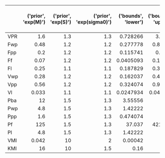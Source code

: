 |     |   ('prior', 'exp(M)') |   ('prior', 'exp(S)') |   ('prior', 'exp(sigma0)') |   ('bounds', 'lower') |   ('bounds', 'upper') |   ('posterior (1996)', 'exp(mu)') |   ('posterior (1996)', 'exp(sigma)') |   ('posterior (2006)', 'exp(mu)') |   ('posterior (2006)', 'exp(sigma)') |   ('posterior (2021)', 'exp(mu)') |   ('posterior (2021)', 'exp(sigma)') |   ('truncated posterior (2021)', 'exp(mu)') |   ('truncated posterior (2021)', 'exp(sigma)') |
|:----|----------------------:|----------------------:|---------------------------:|----------------------:|----------------------:|----------------------------------:|-------------------------------------:|----------------------------------:|-------------------------------------:|----------------------------------:|-------------------------------------:|--------------------------------------------:|-----------------------------------------------:|
| VPR |                 1.6   |                   1.3 |                        1.3 |             0.728266  |              3.5152   |                           1.19    |                                 1.13 |                           1.75    |                                 1.14 |                         2.33187   |                              1.88309 |                                   1.91329   |                                        1.46177 |
| Fwp |                 0.48  |                   1.2 |                        1.2 |             0.277778  |              0.82944  |                           0.637   |                                 1.06 |                           0.511   |                                 1.14 |                         0.422923  |                              1.20305 |                                   0.429321  |                                        1.17298 |
| Fpp |                 0.2   |                   1.2 |                        1.2 |             0.115741  |              0.3456   |                           0.129   |                                 1.11 |                           0.166   |                                 1.24 |                         0.16961   |                              1.28328 |                                   0.175329  |                                        1.23114 |
| Ff  |                 0.07  |                   1.2 |                        1.2 |             0.0405093 |              0.12096  |                           0.0488  |                                 1.12 |                           0.069   |                                 1.28 |                         0.112474  |                              1.37947 |                                   0.0932548 |                                        1.23084 |
| Fl  |                 0.25  |                   1.1 |                        1.1 |             0.187829  |              0.33275  |                           0.179   |                                 1.11 |                           0.241   |                                 1.17 |                         0.271173  |                              1.23834 |                                   0.263622  |                                        1.15026 |
| Vwp |                 0.28  |                   1.2 |                        1.2 |             0.162037  |              0.48384  |                           0.196   |                                 1.09 |                           0.235   |                                 1.26 |                         0.213249  |                              1.35349 |                                   0.234802  |                                        1.23938 |
| Vpp |                 0.56  |                   1.2 |                        1.2 |             0.324074  |              0.96768  |                           0.641   |                                 1.03 |                           0.595   |                                 1.11 |                         0.577315  |                              1.13484 |                                   0.578693  |                                        1.12139 |
| Vl  |                 0.033 |                   1.1 |                        1.1 |             0.0247934 |              0.043923 |                           0.033   |                                 1.04 |                           0.033   |                                 1.14 |                         0.032087  |                              1.19111 |                                   0.0323492 |                                        1.13544 |
| Pba |                12     |                   1.5 |                        1.3 |             3.55556   |             40.5      |                          16       |                                 1.11 |                          15.3     |                                 1.25 |                        13.9614    |                              1.29201 |                                  13.9614    |                                        1.29201 |
| Pwp |                 4.8   |                   1.5 |                        1.3 |             1.42222   |             16.2      |                           1.92    |                                 1.12 |                           2.33    |                                 1.4  |                         1.79641   |                              1.49853 |                                   2.14397   |                                        1.32498 |
| Ppp |                 1.6   |                   1.5 |                        1.3 |             0.474074  |              5.4      |                           2.9     |                                 1.15 |                           2.68    |                                 1.38 |                         2.05628   |                              1.39747 |                                   2.04383   |                                        1.38281 |
| Pf  |               125     |                   1.5 |                        1.3 |            37.037     |            421.875    |                          84.1     |                                 1.28 |                          85.3     |                                 1.59 |                        63.4768    |                              1.63752 |                                  70.9436    |                                        1.50232 |
| Pl  |                 4.8   |                   1.5 |                        1.3 |             1.42222   |             16.2      |                           3.08    |                                 1.12 |                           4.36    |                                 1.58 |                         2.92667   |                              1.69817 |                                   3.09512   |                                        1.56349 |
| VMI |                 0.042 |                  10   |                        2   |             0.00042   |              4.2      |                           0.00191 |                                 1.45 |                           0.00502 |                                 3.26 |                         0.0154465 |                              3.67447 |                                   0.0155467 |                                        3.63833 |
| KMI |                16     |                  10   |                        1.5 |             0.16      |           1600        |                           0.729   |                                 1.2  |                           5.4     |                                 4.32 |                        15.0104    |                              4.17403 |                                  14.979     |                                        4.06202 |
